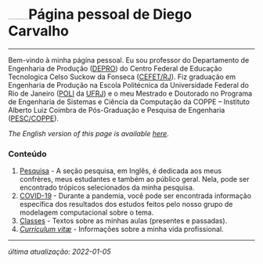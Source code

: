 # <img src="http://diegocarvalho.org/logbook/144990ae105c40666baa32bfe98eaa97.jpg" alt="62008924_10157424946287728_8205195673641943040_o" style="zoom:5%;" />Página pessoal de Diego Carvalho

---

Bem-vindo à minha página pessoal. Eu sou professor do Departamento de Engenharia de Produção ([DEPRO](http://depro.cefet-rj.br/)) do Centro Federal de Educação Tecnologica Celso Suckow da Fonseca ([CEFET/RJ](http://www.cefet-rj.br/)). Fiz graduação em Engenharia de Produção na Escola Politécnica da Universidade Federal do Rio de Janeiro ([POLI](http://www.poli.ufrj.br/) da [UFRJ](http://www.ufrj.br/)) e o meu Mestrado e Doutorado no Programa de Engenharia de Sistemas e Ciência da Computação da COPPE – Instituto Alberto Luiz Coimbra de Pós-Graduação e Pesquisa de Engenharia ([PESC/COPPE](http://www.cos.ufrj.br/)).

*The English version of this page is available [here](https://www.diegocarvalho.org/index-en.html)*.

### Conteúdo

1. [Pesquisa](https://www.diegocarvalho.org/research.html) - A seção pesquisa, em Inglês, é dedicada aos meus confrères, meus estudantes e também ao público geral. Nela, pode ser encontrado trópicos selecionados da minha pesquisa.
2. [COVID-19](https://www.diegocarvalho.org/covid.html) - Durante a pandemia, você pode ser encontrada informação específica dos resultados dos estudos feitos pelo nosso grupo de modelagem computacional sobre o tema.
3. [Classes](https://www.diegocarvalho.org/lectures.html) - Textos sobre as minhas aulas (presentes e passadas).
4. [*Curriculum vitæ*](https://www.diegocarvalho.org/resume.html) - Informações sobre a minha vida profissional.

---

*última atualização: 2022-01-05*